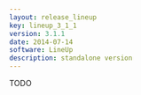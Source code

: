 ```yaml
---
layout: release_lineup
key: lineup_3_1_1
version: 3.1.1
date: 2014-07-14
software: LineUp
description: standalone version
---
```


TODO 

